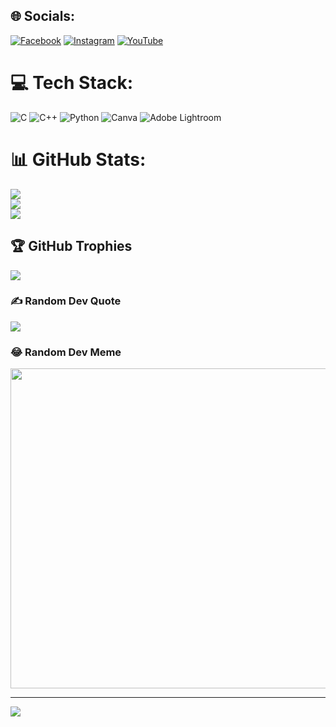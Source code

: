 
## 🌐 Socials:
[![Facebook](https://img.shields.io/badge/Facebook-%231877F2.svg?logo=Facebook&logoColor=white)](https://facebook.com/TranMinhTM7/) [![Instagram](https://img.shields.io/badge/Instagram-%23E4405F.svg?logo=Instagram&logoColor=white)](https://instagram.com/hi___ruok___) [![YouTube](https://img.shields.io/badge/YouTube-%23FF0000.svg?logo=YouTube&logoColor=white)](https://www.youtube.com/channel/UCXLP6m1OE8oYzz1Mz_zylzw) 

# 💻 Tech Stack:
![C](https://img.shields.io/badge/c-%2300599C.svg?style=for-the-badge&logo=c&logoColor=white) ![C++](https://img.shields.io/badge/c++-%2300599C.svg?style=for-the-badge&logo=c%2B%2B&logoColor=white) ![Python](https://img.shields.io/badge/python-3670A0?style=for-the-badge&logo=python&logoColor=ffdd54) ![Canva](https://img.shields.io/badge/Canva-%2300C4CC.svg?style=for-the-badge&logo=Canva&logoColor=white) ![Adobe Lightroom](https://img.shields.io/badge/Adobe%20Lightroom-31A8FF.svg?style=for-the-badge&logo=Adobe%20Lightroom&logoColor=white)
# 📊 GitHub Stats:
![](https://github-readme-stats.vercel.app/api?username=Minh2k3&theme=dark&hide_border=false&include_all_commits=false&count_private=false)<br/>
![](https://github-readme-streak-stats.herokuapp.com/?user=Minh2k3&theme=dark&hide_border=false)<br/>
![](https://github-readme-stats.vercel.app/api/top-langs/?username=Minh2k3&theme=dark&hide_border=false&include_all_commits=false&count_private=false&layout=compact)

## 🏆 GitHub Trophies
![](https://github-profile-trophy.vercel.app/?username=Minh2k3&theme=radical&no-frame=false&no-bg=true&margin-w=4)

### ✍️ Random Dev Quote
![](https://quotes-github-readme.vercel.app/api?type=horizontal&theme=radical)

### 😂 Random Dev Meme
<img src="https://random-memer.herokuapp.com/" width="512px"/>

---
[![](https://visitcount.itsvg.in/api?id=Minh2k3&icon=0&color=0)](https://visitcount.itsvg.in)
